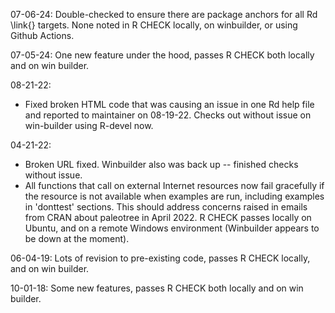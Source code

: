 07-06-24:
Double-checked to ensure there are package anchors for all Rd \link{} targets. None noted in R CHECK locally, on winbuilder, or using Github Actions.

07-05-24: 
One new feature under the hood, passes R CHECK both locally and on win builder.

08-21-22:
- Fixed broken HTML code that was causing an issue in one Rd help file and reported to maintainer on 08-19-22. Checks out without issue on win-builder using R-devel now.

04-21-22:
- Broken URL fixed. Winbuilder also was back up -- finished checks without issue.
- All functions that call on external Internet resources now fail gracefully if the resource is not available when examples are run, including examples in 'donttest' sections. This should address concerns raised in emails from CRAN about paleotree in April 2022. R CHECK passes locally on Ubuntu, and on a remote Windows environment (Winbuilder appears to be down at the moment).

06-04-19: 
Lots of revision to pre-existing code, passes R CHECK locally, and on win builder.

10-01-18: 
Some new features, passes R CHECK both locally and on win builder.
